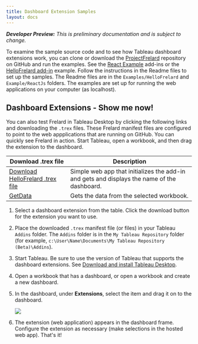 ```yaml
---
title: Dashboard Extension Samples
layout: docs
---
```


<div class="alert alert-info">
    <i><b>Developer Preview:</b> This is preliminary documentation and is subject to change.</i> 
</div>


To examine the sample source code and to see how Tableau dashboard extensions work, you can clone or download the [ProjectFrelard](https://github.com/tableau/ProjectFrelard) repository on GitHub and run the examples. 
See the [React Example](https://github.com/tableau/ProjectFrelard/tree/master/Examples/ReactJs) add-ins or the [HelloFrelard add-in](https://github.com/tableau/ProjectFrelard/tree/master/Examples/HelloFrelard) example. Follow the instructions in the Readme files to set up the samples. The Readme files are in the `Examples/HelloFrelard` and `Example/ReactJs` folders. The examples are set up for running the web applications on your computer (as localhost). 

## Dashboard Extensions - Show me now!
You can also test Frelard in Tableau Desktop by clicking the following links and downloading the `.trex` files. These Frelard manifest files are configured to point to the web appplications that are running on GitHub. You can quickly see Frelard in action. Start Tableau, open a workbook, and then drag the extension to the dashboard. 

| Download .trex file | Description |
|----|-----|
|  <a class="btn btn-primary btn-lg" href="{{ site.baseurl }}/samples/gitHelloFrelard.trex" role="button" download>Download HelloFrelard .trex file</a>&nbsp;&nbsp; | Simple web app that initializes the add-in and gets and displays the name of the dashboard. 
|	  <a class="btn btn-primary btn-lg" href="{{ site.baseurl }}/samples/gitGetData.tflx" role="button" download>GetData</a>&nbsp;&nbsp; |  Gets the data from the selected workbook. 


1. Select a dashboard extension from the table. 
Click the download button for the extension you want to use. 

2. Place the downloaded `.trex` manifest file (or files) in your Tableau `Addins` folder. The `Addins` folder is in the `My Tableau Repository` folder (for example, `c:\User\Name\Documents\My Tableau Repository (Beta)\Addins`). 

3. Start Tableau. 
Be sure to use the version of Tableau that supports the dashboard extensions. See [Download and install Tableau Desktop]({{site.baseurl}}/docs/trex_getstarted.html#download-and-install-tableau-desktop).

4. Open a workbook that has a dashboard, or open a workbook and create a new dashboard. 

5. In the dashboard, under **Extensions**, select the item and drag it on to the dashboard. 

   ![]({{site.baseurl}}/assets/frelard_addin2.png)  

6. The extension (web application) appears in the dashboard frame. Configure the extension as necessary (make selections in the hosted web app). That's it!  


